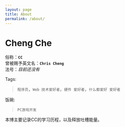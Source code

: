 ```yaml
---
layout: page
title: About
permalink: /about/
---
```


# Cheng Che

俗称：**`CC`**  
曾被赐予英文名：**`Chris Cheng`**  
法号：*目前还没有*  

Tags:  
>`程序员`，`Web 技术爱好者`，`硬件 爱好者`，`什么都爱好 爱好者`  

饭碗:  
>`PC游戏开发`  

本博主要记录CC的学习历程，以及释放吐槽能量。


